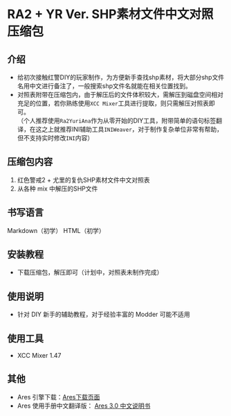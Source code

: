 # RA2 + YR Ver. SHP素材文件中文对照压缩包

## 介绍

- 给初次接触红警DIY的玩家制作，为方便新手查找shp素材，将大部分shp文件名用中文进行备注了，一般搜索shp文件名就能在相关位置找到。  
- 对照表附带在压缩包内，由于解压后的文件体积较大，需解压到磁盘空间相对充足的位置，若你熟练使用`XCC Mixer`工具进行提取，则只需解压对照表即可。  
（个人推荐使用`Ra2YuriAna`作为从零开始的DIY工具，附带简单的语句标签翻译，在这之上就推荐INI辅助工具`INIWeaver`，对于制作复杂单位非常有帮助，但不支持实时修改`INI`内容）

## 压缩包内容

1. 红色警戒2 + 尤里的复仇SHP素材文件中文对照表
2. 从各种 mix 中解压的SHP文件

## 书写语言

Markdown（初学）
HTML（初学）

## 安装教程

- 下载压缩包，解压即可（计划中，对照表未制作完成）

## 使用说明

- 针对 DIY 新手的辅助教程，对于经验丰富的 Modder 可能不适用

## 使用工具

- XCC Mixer 1.47

## 其他

- Ares 引擎下载：[Ares下载页面](https://launchpad.net/ares/+download)
- Ares 使用手册中文翻译版： [Ares 3.0 中文说明书](http://ys-e.ysepan.com/wap/daylily/LiE7E3AHD8jT9NhcJD/Df8i6APtdl1i3CdDgvblhKgaM34NHe/ARES3.0%E8%AF%B4%E6%98%8E%E4%B9%A620201211.chm)
